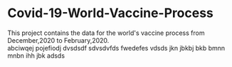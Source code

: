 # Covid-19-World-Vaccine-Process
This project contains  the data for the world's vaccine process from December,2020 to February,2020.  
abciwqej
pojefiodj
dvsdsdf
sdvsdvfds
fwedefes
vdsds
jkn
jbkbj
bkb
bmnn
mnbn
ihh
jbk
adsds
